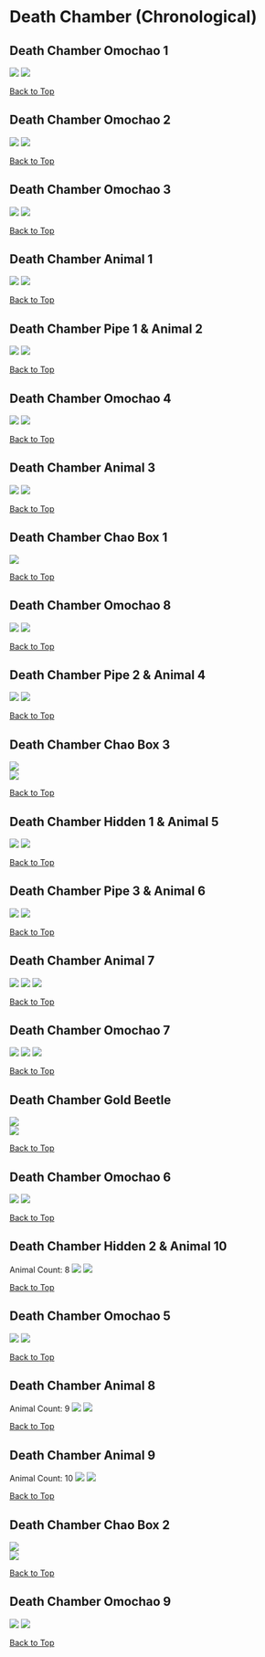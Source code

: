 # Death Chamber (Chronological)

## Death Chamber Omochao 1
![](../DeathChamber/Omochao-1st-Far.webp)
![](../DeathChamber/Omochao-1st-Close.webp)

[Back to Top](#)

## Death Chamber Omochao 2
![](../DeathChamber/Omochao-2nd-Far.webp)
![](../DeathChamber/Omochao-2nd-Close.webp)

[Back to Top](#)

## Death Chamber Omochao 3
![](../DeathChamber/Omochao-3rd-Far.webp)
![](../DeathChamber/Omochao-3rd-Close.webp)

[Back to Top](#)

## Death Chamber Animal 1
![](../DeathChamber/Animal-1st-Far.webp)
![](../DeathChamber/Animal-1st-Close.webp)

[Back to Top](#)

## Death Chamber Pipe 1 & Animal 2
![](../DeathChamber/Animal-2nd-Far.webp)
![](../DeathChamber/Animal-2nd-Close.webp)

[Back to Top](#)

## Death Chamber Omochao 4
![](../DeathChamber/Omochao-4th-Far.webp)
![](../DeathChamber/Omochao-4th-Close.webp)

[Back to Top](#)

## Death Chamber Animal 3
![](../DeathChamber/Animal-3rd-Far.webp)
![](../DeathChamber/Animal-3rd-Close.webp)

[Back to Top](#)

## Death Chamber Chao Box 1
![](../DeathChamber/Chaobox-1st-Close.webp)  

[Back to Top](#)

## Death Chamber Omochao 8
![](../DeathChamber/Omochao-8th-Far.webp)
![](../DeathChamber/Omochao-8th-Close.webp)

[Back to Top](#)

## Death Chamber Pipe 2 & Animal 4
![](../DeathChamber/Animal-4th-Far.webp)
![](../DeathChamber/Animal-4th-Close.webp)

[Back to Top](#)

## Death Chamber Chao Box 3
![](../DeathChamber/Chaobox-3rd-Far.webp)  
![](../DeathChamber/Chaobox-3rd-Close.webp)

[Back to Top](#)

## Death Chamber Hidden 1 & Animal 5
![](../DeathChamber/Animal-5th-Far.webp)
![](../DeathChamber/Animal-5th-Close.webp)

[Back to Top](#)

## Death Chamber Pipe 3 & Animal 6
![](../DeathChamber/Animal-6th-Far.webp)
![](../DeathChamber/Animal-6th-Close.webp)

[Back to Top](#)

## Death Chamber Animal 7
![](../DeathChamber/Animal-7th-Far1.webp)
![](../DeathChamber/Animal-7th-Far2.webp)
![](../DeathChamber/Animal-7th-Close.webp)

[Back to Top](#)

## Death Chamber Omochao 7
![](../DeathChamber/Omochao-7th-Far1.webp)
![](../DeathChamber/Omochao-7th-Far2.webp)
![](../DeathChamber/Omochao-7th-Close.webp)

[Back to Top](#)

## Death Chamber Gold Beetle
![](../DeathChamber/GoldBeetle-Far.webp)  
![](../DeathChamber/GoldBeetle-Close.webp)

[Back to Top](#)

## Death Chamber Omochao 6
![](../DeathChamber/Omochao-6th-Far.webp)
![](../DeathChamber/Omochao-6th-Close.webp)

[Back to Top](#)

## Death Chamber Hidden 2 & Animal 10
Animal Count: 8
![](../DeathChamber/Animal-10th-Far.webp)
![](../DeathChamber/Animal-10th-Close.webp)

[Back to Top](#)

## Death Chamber Omochao 5
![](../DeathChamber/Omochao-5th-Far.webp)
![](../DeathChamber/Omochao-5th-Close.webp)

[Back to Top](#)

## Death Chamber Animal 8
Animal Count: 9
![](../DeathChamber/Animal-8th-Far.webp)
![](../DeathChamber/Animal-8th-Close.webp)

[Back to Top](#)

## Death Chamber Animal 9
Animal Count: 10
![](../DeathChamber/Animal-9th-Far.webp)
![](../DeathChamber/Animal-9th-Close.webp)

[Back to Top](#)

## Death Chamber Chao Box 2
![](../DeathChamber/Chaobox-2nd-Far.webp)  
![](../DeathChamber/Chaobox-2nd-Close.webp)  

[Back to Top](#)

## Death Chamber Omochao 9
![](../DeathChamber/Omochao-9th-Far.webp)
![](../DeathChamber/Omochao-9th-Close.webp)

[Back to Top](#)
